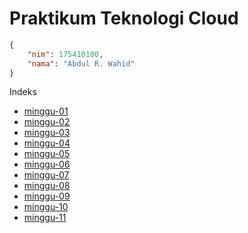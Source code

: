 # Praktikum Teknologi Cloud
```json
{
    "nim": 175410100,
    "nama": "Abdul R. Wahid"
}
```

Indeks
 * [minggu-01](./minggu-01)
 * [minggu-02](./minggu-02)
 * [minggu-03](./minggu-03)
 * [minggu-04](./minggu-04)
 * [minggu-05](./minggu-05)
 * [minggu-06](./minggu-06)
 * [minggu-07](./minggu-07)
 * [minggu-08](./minggu-08)
 * [minggu-09](./minggu-09)
 * [minggu-10](./minggu-10)
 * [minggu-11](./minggu-11)
